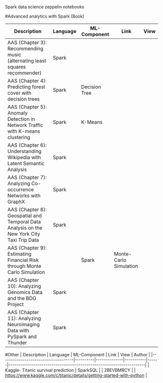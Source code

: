 <br/>

<p>Spark data science zeppelin notebooks
</p>



#Advanced analytics with Spark (Book)

| Description                                                                                | Language | ML-Component           | Link | View |
|--------------------------------------------------------------------------------------------|----------|------------------------|------|------|
| AAS (Chapter 3): Recommending music (alternating least squares recommender)                | Spark    |                        |      |      |
| AAS (Chapter 4): Predicting forest cover with decision trees                               | Spark    | Decision Tree          |      |      |
| AAS (Chapter 5): Anomaly Detection in Network Traffic with K-means clustering              | Spark    | K-Means                |      |      |
| AAS (Chapter 6): Understanding Wikipedia with Latent Semantic Analysis                     | Spark    |                        |      |      |
| AAS (Chapter 7): Analyzing Co-occurrence Networks with GraphX                              | Spark    |                        |      |      |
| AAS (Chapter 8): Geospatial and Temporal Data Analysis on the New York City Taxi Trip Data | Spark    |                        |      |      |
| AAS (Chapter 9): Estimating Financial Risk through Monte Carlo Simulation|                 | Spark    | Monte-Carlo Simulation |      |      |
| AAS (Chapter 10): Analyzing Genomics Data and the BDG Project                              | Spark    |                        |      |      |
| AAS (Chapter 11): Analyzing Neuroimaging Data with PySpark and Thunder                     | Spark    |                        |      |      |


#Other 
| Description                         | Language | ML-Component | Link      | View | Author                                                               |
|-------------------------------------|----------|--------------|-----------|------|----------------------------------------------------------------------|
| Kaggle- Titanic survival prediction | SparkSQL |              | 2BEVBMRCY |      | https://www.kaggle.com/c/titanic/details/getting-started-with-python |
